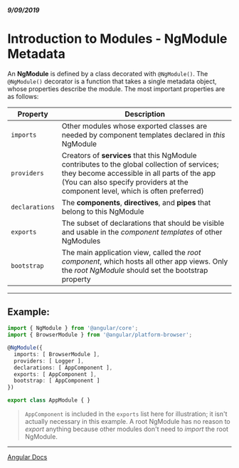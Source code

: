 ##### 9/09/2019
# Introduction to Modules - NgModule Metadata
An **NgModule** is defined by a class decorated with `@NgModule()`.  The `@NgModule()` decorator is a function that takes a single metadata object, whose properties describe the module.  The most important properties are as follows:

| Property | Description |
|---|---|
| `imports` | Other modules whose exported classes are needed by component templates declared in _this_ NgModule |
| `providers` | Creators of **services** that this NgModule contributes to the global collection of services; they become accessible in all parts of the app (You can also specify providers at the component level, which is often preferred) |
| `declarations` | The **components**, **directives**, and **pipes** that belong to this NgModule | 
| `exports` | The subset of declarations that should be visible and usable in the _component templates_ of other NgModules |
| `bootstrap` | The main application view, called the _root component_, which hosts all other app views.  Only the _root NgModule_ should set the bootstrap property |

---

## Example:
```typescript
import { NgModule } from '@angular/core';
import { BrowserModule } from '@angular/platform-browser';

@NgModule({
  imports: [ BrowserModule ],
  providers: [ Logger ],
  declarations: [ AppComponent ],
  exports: [ AppComponent ],
  bootstrap: [ AppComponent ]
})

export class AppModule { }
```

  > `AppComponent` is included in the `exports` list here for illustration; it isn't actually necessary in this example.  A root NgModule has no reason to _export_ anything because other modules don't need to _import_ the root NgModule.

---

[Angular Docs](https://angular.io/guide/architecture-modules)